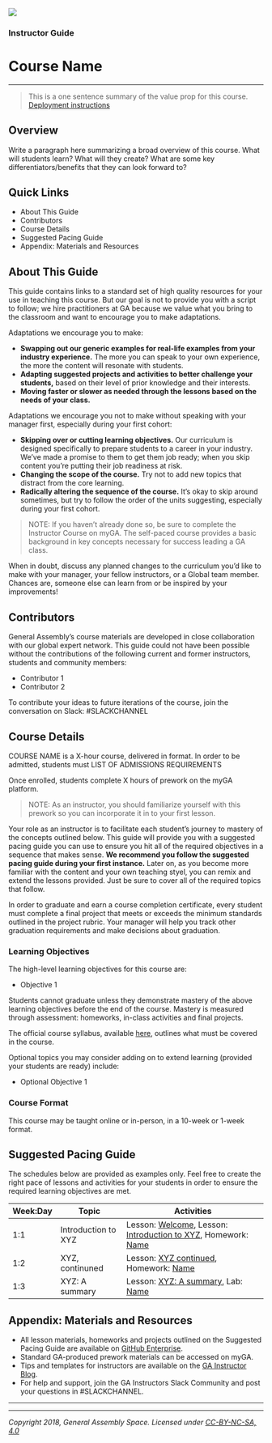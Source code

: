 <!---
This guide was developed by YOUR NAME HERE for COHORT NAME / DATE / LOCATION HERE. 

Questions? Comments?
1. Log an issue to this repo to alert me of a problem.
2. Suggest an edit yourself by forking this repo, making edits, and submitting a pull request with your changes back to our master branch.
3. Hit me up on Slack @SLACKHANDLE
--->

![](https://ga-dash.s3.amazonaws.com/production/assets/logo-9f88ae6c9c3871690e33280fcf557f33.png) 

### Instructor Guide
# Course Name

----

> This is a one sentence summary of the value prop for this course.
[Deployment instructions](./deployment-instructions.md)

## Overview
Write a paragraph here summarizing a broad overview of this course. What will students learn? What will they create? What are some key differentiators/benefits that they can look forward to?

## Quick Links
- About This Guide
- Contributors
- Course Details
- Suggested Pacing Guide
- Appendix: Materials and Resources


## About This Guide
<!---
DO NOT CHANGE THIS SECTION!!!
--->
This guide contains links to a standard set of high quality resources for your use in teaching this course. But our goal is not to provide you with a script to follow; we hire practitioners at GA because we value what you bring to the classroom and want to encourage you to make adaptations.

Adaptations we encourage you to make:
- **Swapping out our generic examples for real-life examples from your industry experience.** The more you can speak to your own experience, the more the content will resonate with students.
- **Adapting suggested projects and activities to better challenge your students,** based on their level of prior knowledge and their interests.
- **Moving faster or slower as needed through the lessons based on the needs of your class.**


Adaptations we encourage you not to make without speaking with your manager first, especially during your first cohort:
- **Skipping over or cutting learning objectives.** Our curriculum is designed specifically to prepare students to a career in your industry. We’ve made a promise to them to get them job ready; when you skip content you’re putting their job readiness at risk.
- **Changing the scope of the course.** Try not to add new topics that distract from the core learning.
- **Radically altering the sequence of the course.** It’s okay to skip around sometimes, but try to follow the order of the units suggesting, especially during your first cohort.

>NOTE: If you haven’t already done so, be sure to complete the Instructor Course on myGA. The self-paced course provides a basic background in key concepts necessary for success leading a GA class.

When in doubt, discuss any planned changes to the curriculum you’d like to make with your manager, your fellow instructors, or a Global team member. Chances are, someone else can learn from or be inspired by your improvements!

## Contributors
General Assembly’s course materials are developed in close collaboration with our global expert network. This guide could not have been possible without the contributions of the following current and former instructors, students and community members:
- Contributor 1
- Contributor 2
<!---
Replace with names and links to websites/linkedin profiles of your contributors.
--->

To contribute your ideas to future iterations of the course, join the conversation on Slack: #SLACKCHANNEL

## Course Details
COURSE NAME is a X-hour course, delivered in  format. In order to be admitted, students must LIST OF ADMISSIONS REQUIREMENTS 

Once enrolled, students complete X hours of prework on the myGA platform. 

>NOTE: As an instructor, you should familiarize yourself with this prework so you can incorporate it in to your first lesson.

Your role as an instructor is to facilitate each student’s journey to mastery of the concepts outlined below. This guide will provide you with a suggested pacing guide you can use to ensure you hit all of the required objectives in a sequence that makes sense. **We recommend you follow the suggested pacing guide during your first instance.** Later on, as you become more familiar with the content and your own teaching styel, you can remix and extend the lessons provided. Just be sure to cover all of the required topics that follow.

In order to graduate and earn a course completion certificate, every student must complete a final project that meets or exceeds the minimum standards outlined in the project rubric. Your manager will help you track other graduation requirements and make decisions about graduation.

### Learning Objectives
The high-level learning objectives for this course are:
- Objective 1

Students cannot graduate unless they demonstrate mastery of the above learning objectives before the end of the course. Mastery is measured through assessment: homeworks, in-class activities and final projects.

The official course syllabus, available [here](link), outlines what must be covered in the course.

Optional topics you may consider adding on to extend learning (provided your students are ready) include:
- Optional Objective 1

### Course Format
This course may be taught online or in-person, in a 10-week or 1-week format. 


## Suggested Pacing Guide
The schedules below are  provided as examples only. Feel free to create the right pace of lessons and activities for your students in order to ensure the required learning objectives are met.
<!--- Provide a breakdown of what will happen in each day of the course. Duplicate this section if you want to show suggested pacing for more than one format...for example, remote vs. in-person, 1 week vs. 10 week. --->

| Week:Day | Topic | Activities |
| --- | --- | --- |
| 1:1 | Introduction to XYZ | Lesson: [Welcome](link), Lesson: [Introduction to XYZ](link), Homework: [Name](link)|
| 1:2 | XYZ, continuned | Lesson: [XYZ continued](link), Homework: [Name](link)|
| 1:3 | XYZ: A summary | Lesson: [XYZ: A summary](link), Lab: [Name](link)|

## Appendix: Materials and Resources
- All lesson materials, homeworks and projects outlined on the Suggested Pacing Guide are available on [GitHub Enterprise](link-to-repo).
- Standard GA-produced prework materials can be accessed on myGA.
- Tips and templates for instructors are available on the [GA Instructor Blog](http://assemblyrequired.ga.co).
- For help and support, join the GA Instructors Slack Community and post your questions in #SLACKCHANNEL.

-----

<!--- 
If you like you can include a section at the end with a checklist for any specific data, code, examples, or other preparations that instructors need to take before class, outside of preparing slides. It can be helpful for instructors, if you'd like to include it.
## Course Prep Checklist

- [ ] Do this
- [ ] Download this
- [ ] Write this down
--->

---

*Copyright 2018, General Assembly Space. Licensed under [CC-BY-NC-SA, 4.0](https://creativecommons.org/licenses/by-nc-sa/4.0/)*
